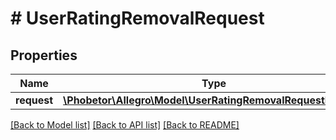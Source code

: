 # # UserRatingRemovalRequest

## Properties

Name | Type | Description | Notes
------------ | ------------- | ------------- | -------------
**request** | [**\Phobetor\Allegro\Model\UserRatingRemovalRequestRequest**](UserRatingRemovalRequestRequest.md) |  |

[[Back to Model list]](../../README.md#models) [[Back to API list]](../../README.md#endpoints) [[Back to README]](../../README.md)
